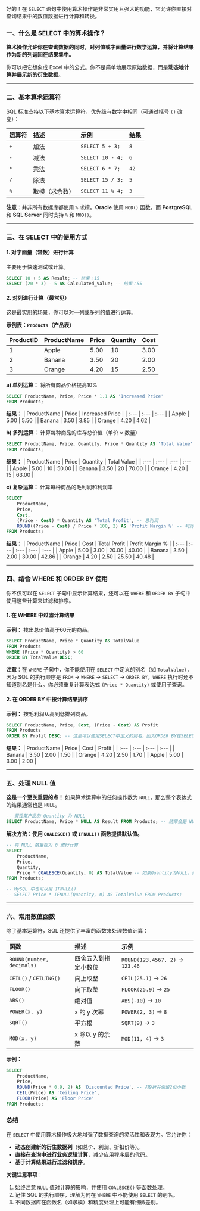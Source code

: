 好的！在 `SELECT` 语句中使用算术操作是非常实用且强大的功能，它允许你直接对查询结果中的数值数据进行计算和转换。

### 一、什么是 SELECT 中的算术操作？

**算术操作允许你在查询数据的同时，对列值或字面量进行数学运算，并将计算结果作为新的列返回在结果集中。**

你可以把它想象成 Excel 中的公式。你不是简单地展示原始数据，而是**动态地计算并展示新的衍生数据**。

---

### 二、基本算术运算符

SQL 标准支持以下基本算术运算符，优先级与数学中相同（可通过括号 `()` 改变）：

| 运算符 | 描述 | 示例 | 结果 |
| :--- | :--- | :--- | :--- |
| `+` | 加法 | `SELECT 5 + 3;` | `8` |
| `-` | 减法 | `SELECT 10 - 4;` | `6` |
| `*` | 乘法 | `SELECT 6 * 7;` | `42` |
| `/` | 除法 | `SELECT 15 / 3;` | `5` |
| `%` | 取模（求余数） | `SELECT 11 % 4;` | `3` |

**注意**：并非所有数据库都使用 `%` 求模。**Oracle** 使用 `MOD()` 函数，而 **PostgreSQL** 和 **SQL Server** 同时支持 `%` 和 `MOD()`。

---

### 三、在 SELECT 中的使用方式

#### 1. 对字面量（常数）进行计算
主要用于快速测试或计算。
```sql
SELECT 10 + 5 AS Result; -- 结果：15
SELECT (20 * 3) - 5 AS Calculated_Value; -- 结果：55
```

#### 2. 对列进行计算（最常见）
这是最实用的场景，你可以对一列或多列的值进行运算。

**示例表：`Products`（产品表）**

| ProductID | ProductName | Price | Quantity | Cost |
| :--- | :--- | :--- | :--- | :--- |
| 1 | Apple | 5.00 | 10 | 3.00 |
| 2 | Banana | 3.50 | 20 | 2.00 |
| 3 | Orange | 4.20 | 15 | 2.50 |

**a) 单列运算：** 将所有商品价格提高10%
```sql
SELECT ProductName, Price, Price * 1.1 AS 'Increased Price'
FROM Products;
```
**结果：**
| ProductName | Price | Increased Price |
| :--- | :--- | :--- |
| Apple | 5.00 | 5.50 |
| Banana | 3.50 | 3.85 |
| Orange | 4.20 | 4.62 |

**b) 多列运算：** 计算每种商品的库存总价值（单价 × 数量）
```sql
SELECT ProductName, Price, Quantity, Price * Quantity AS 'Total Value'
FROM Products;
```
**结果：**
| ProductName | Price | Quantity | Total Value |
| :--- | :--- | :--- | :--- |
| Apple | 5.00 | 10 | 50.00 |
| Banana | 3.50 | 20 | 70.00 |
| Orange | 4.20 | 15 | 63.00 |

**c) 复杂运算：** 计算每种商品的毛利润和利润率
```sql
SELECT 
    ProductName,
    Price,
    Cost,
    (Price - Cost) * Quantity AS 'Total Profit', -- 总利润
    ROUND((Price - Cost) / Price * 100, 2) AS 'Profit Margin %' -- 利润率，保留两位小数
FROM Products;
```
**结果：**
| ProductName | Price | Cost | Total Profit | Profit Margin % |
| :--- | :--- | :--- | :--- | :--- |
| Apple | 5.00 | 3.00 | 20.00 | 40.00 |
| Banana | 3.50 | 2.00 | 30.00 | 42.86 |
| Orange | 4.20 | 2.50 | 25.50 | 40.48 |

---

### 四、结合 WHERE 和 ORDER BY 使用

你不仅可以在 `SELECT` 子句中显示计算结果，还可以在 `WHERE` 和 `ORDER BY` 子句中使用这些计算来过滤和排序。

#### 1. 在 WHERE 中过滤计算结果
**示例：** 找出总价值高于60元的商品。
```sql
SELECT ProductName, Price * Quantity AS TotalValue
FROM Products
WHERE (Price * Quantity) > 60
ORDER BY TotalValue DESC;
```
**注意**：在 `WHERE` 子句中，你不能使用在 `SELECT` 中定义的别名（如 `TotalValue`），因为 SQL 的执行顺序是 `FROM` -> `WHERE` -> `SELECT` -> `ORDER BY`。`WHERE` 执行时还不知道别名是什么。你必须重复计算表达式 `(Price * Quantity)` 或使用子查询。

#### 2. 在 ORDER BY 中按计算结果排序
**示例：** 按毛利润从高到低排列商品。
```sql
SELECT ProductName, Price, Cost, (Price - Cost) AS Profit
FROM Products
ORDER BY Profit DESC; -- 这里可以使用SELECT中定义的别名，因为ORDER BY在SELECT之后执行
```
**结果：**
| ProductName | Price | Cost | Profit |
| :--- | :--- | :--- | :--- |
| Banana | 3.50 | 2.00 | 1.50 |
| Orange | 4.20 | 2.50 | 1.70 |
| Apple | 5.00 | 3.00 | 2.00 |

---

### 五、处理 NULL 值

**这是一个至关重要的点！** 如果算术运算中的任何操作数为 `NULL`，那么整个表达式的结果通常也是 `NULL`。

```sql
-- 假设某产品的 Quantity 为 NULL
SELECT ProductName, Price * NULL AS Result FROM Products; -- 结果会是 NULL
```

**解决方法：使用 `COALESCE()` 或 `IFNULL()` 函数提供默认值。**
```sql
-- 将 NULL 数量视为 0 进行计算
SELECT 
    ProductName, 
    Price, 
    Quantity,
    Price * COALESCE(Quantity, 0) AS TotalValue -- 如果Quantity为NULL，则用0代替
FROM Products;

-- MySQL 中也可以用 IFNULL()
-- SELECT Price * IFNULL(Quantity, 0) AS TotalValue FROM Products;
```

---

### 六、常用数值函数

除了基本运算符，SQL 还提供了丰富的函数来处理数值计算：

| 函数 | 描述 | 示例 |
| :--- | :--- | :--- |
| `ROUND(number, decimals)` | 四舍五入到指定小数位 | `ROUND(123.4567, 2)` → `123.46` |
| `CEIL()` / `CEILING()` | 向上取整 | `CEIL(25.1)` → `26` |
| `FLOOR()` | 向下取整 | `FLOOR(25.9)` → `25` |
| `ABS()` | 绝对值 | `ABS(-10)` → `10` |
| `POWER(x, y)` | x 的 y 次幂 | `POWER(2, 3)` → `8` |
| `SQRT()` | 平方根 | `SQRT(9)` → `3` |
| `MOD(x, y)` | x 除以 y 的余数 | `MOD(11, 4)` → `3` |

**示例：**
```sql
SELECT 
    ProductName,
    Price,
    ROUND(Price * 0.9, 2) AS 'Discounted Price', -- 打9折并保留2位小数
    CEIL(Price) AS 'Ceiling Price',
    FLOOR(Price) AS 'Floor Price'
FROM Products;
```

### 总结

在 `SELECT` 中使用算术操作极大地增强了数据查询的灵活性和表现力。它允许你：
*   **动态创建新的衍生数据列**（如总价、利润、折扣价等）。
*   **直接在查询中进行业务逻辑计算**，减少应用程序层的代码。
*   **基于计算结果进行过滤和排序**。

**关键注意事项**：
1.  始终注意 `NULL` 值对计算的影响，并使用 `COALESCE()` 等函数处理。
2.  记住 SQL 的执行顺序，理解为何在 `WHERE` 中不能使用 `SELECT` 的别名。
3.  不同数据库在函数名（如求模）和精度处理上可能有细微差别。